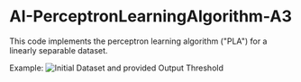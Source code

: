 # AI-PerceptronLearningAlgorithm-A3
This code implements the perceptron learning algorithm ("PLA") for a linearly separable dataset. 


Example:
![Initial Dataset and provided Output Threshold]("images/fig1.png")
